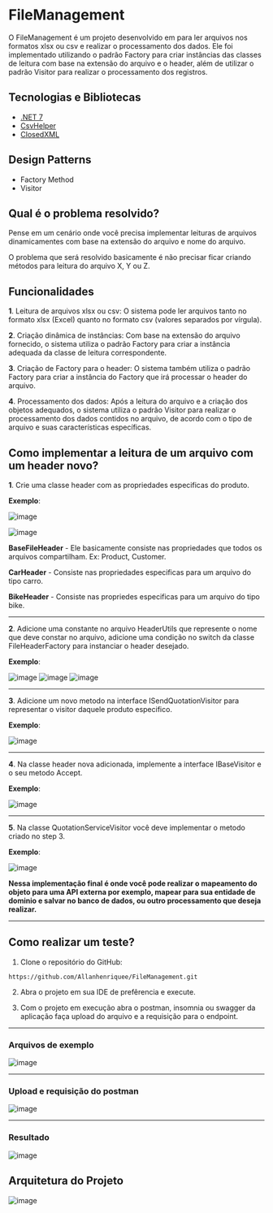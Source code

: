 # FileManagement

O FileManagement é um projeto desenvolvido em para ler arquivos nos formatos xlsx ou csv e realizar o processamento dos dados.
Ele foi implementado utilizando o padrão Factory para criar instâncias das classes de leitura com base na extensão do arquivo e o header,
além de utilizar o padrão Visitor para realizar o processamento dos registros.

## Tecnologias e Bibliotecas
- [.NET 7](https://dotnet.microsoft.com/pt-br/download)
- [CsvHelper](https://joshclose.github.io/CsvHelper/)
- [ClosedXML](https://docs.closedxml.io/en/latest/)

## Design Patterns
 - Factory Method
 - Visitor

## Qual é o problema resolvido?
Pense em um cenário onde você precisa implementar leituras de arquivos dinamicamentes com base na extensão do arquivo e nome do arquivo.

O problema que será resolvido basicamente é não precisar ficar criando métodos para leitura do arquivo X, Y ou Z. 

## Funcionalidades

**1**. Leitura de arquivos xlsx ou csv: O sistema pode ler arquivos tanto no formato xlsx (Excel) quanto no formato csv (valores separados por vírgula).

**2**. Criação dinâmica de instâncias: Com base na extensão do arquivo fornecido, o sistema utiliza o padrão Factory para criar a instância adequada da classe de leitura correspondente.

**3**. Criação de Factory para o header: O sistema também utiliza o padrão Factory para criar a instância do Factory que irá processar o header do arquivo.

**4**. Processamento dos dados: Após a leitura do arquivo e a criação dos objetos adequados, o sistema utiliza o padrão Visitor para realizar o processamento dos dados contidos no arquivo, de acordo com o tipo de arquivo e suas características específicas.

## Como implementar a leitura de um arquivo com um header novo?
**1**. Crie uma classe header com as propriedades especificas do produto.

**Exemplo**:

![image](https://github.com/Allanhenriquee/FileManagement/assets/52016301/a4b1baa5-69c9-4554-96b7-0db78c11d609)

![image](https://github.com/Allanhenriquee/FileManagement/assets/52016301/4f59d4cb-6fc5-4eb3-9dd2-10fa17f8fde9)

**BaseFileHeader** - Ele basicamente consiste nas propriedades que todos os arquivos compartilham. Ex: Product, Customer.

**CarHeader** - Consiste nas propriedades especificas para um arquivo do tipo carro.

**BikeHeader** - Consiste nas propriedes especificas para um arquivo do tipo bike.

------------------------------------------
**2**. Adicione uma constante no arquivo HeaderUtils que represente o nome que deve constar no arquivo, adicione uma condição no switch da classe FileHeaderFactory para instanciar o header desejado.

**Exemplo**:

![image](https://github.com/Allanhenriquee/FileManagement/assets/52016301/d9b28ce8-212c-4907-a863-52709c6fb8e6)
![image](https://github.com/Allanhenriquee/FileManagement/assets/52016301/5ff8f0f8-24dd-4809-886b-bf7624bcf52a)
![image](https://github.com/Allanhenriquee/FileManagement/assets/52016301/f105278d-fc25-424a-9341-c6a4ec1f28ff)

------------------------------------------
**3**. Adicione um novo metodo na interface ISendQuotationVisitor para representar o visitor daquele produto especifico.

**Exemplo**:

![image](https://github.com/Allanhenriquee/FileManagement/assets/52016301/22b7f772-b628-4f4c-8273-488708669a40)

------------------------------------------

**4**. Na classe header nova adicionada, implemente a interface IBaseVisitor e o seu metodo Accept.

**Exemplo**:

![image](https://github.com/Allanhenriquee/FileManagement/assets/52016301/664d2255-d1b9-4fbe-bfdd-a62efa8b90a8)

------------------------------------------

**5**. Na classe QuotationServiceVisitor você deve implementar o metodo criado no step 3.

**Exemplo**:

![image](https://github.com/Allanhenriquee/FileManagement/assets/52016301/a114ab5e-8a65-4c57-b557-45e7c2c9ec70)

**Nessa implementação final é onde você pode realizar o mapeamento do objeto para uma API externa por exemplo, mapear para sua entidade de dominio e salvar no banco de dados, ou outro processamento que deseja realizar.**

------------------------------------------

## Como realizar um teste?
1. Clone o repositório do GitHub:
```
https://github.com/Allanhenriquee/FileManagement.git
```
2. Abra o projeto em sua IDE de prefêrencia e execute.

3. Com o projeto em execução abra o postman, insomnia ou swagger da aplicação faça upload do arquivo e a requisição para o endpoint.
 
------------------------------------------

### Arquivos de exemplo

![image](https://github.com/Allanhenriquee/FileManagement/assets/52016301/ba1ab2f1-ed94-4ecd-8128-901e98c0dc11)

------------------------------------------

### Upload e requisição do postman  
![image](https://github.com/Allanhenriquee/FileManagement/assets/52016301/27b956fd-0fde-4dbb-9bb1-1f64fc87ebcb)

------------------------------------------

### Resultado
![image](https://github.com/Allanhenriquee/FileManagement/assets/52016301/3334ad9e-4150-4d5d-864d-26f405979686)



## Arquitetura do Projeto

![image](https://github.com/Allanhenriquee/FileManagement/assets/52016301/ad48f1b4-91e6-4432-ae05-7fc79a7e04fc)

